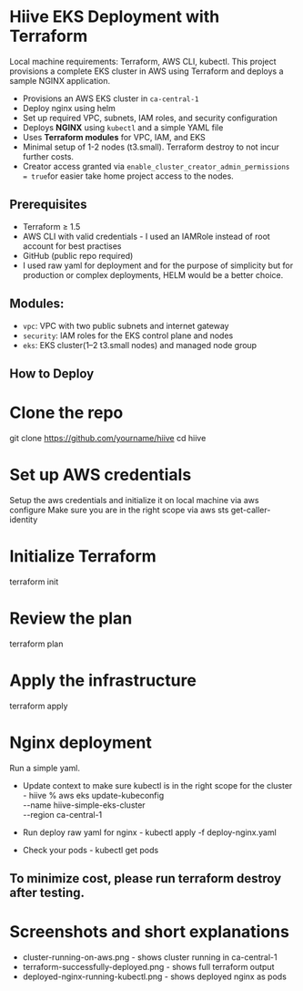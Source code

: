 # Hiive EKS Deployment with Terraform 

Local machine requirements: Terraform, AWS CLI, kubectl. This project provisions a complete EKS cluster in AWS using Terraform and deploys a sample NGINX application.


- Provisions an AWS EKS cluster in `ca-central-1`
- Deploy nginx using helm
- Set up required VPC, subnets, IAM roles, and security configuration
- Deploys **NGINX** using `kubectl` and a simple YAML file
- Uses **Terraform modules** for VPC, IAM, and EKS
- Minimal setup of 1-2 nodes (t3.small). Terraform destroy to not incur further costs.
- Creator access granted via `enable_cluster_creator_admin_permissions = true`for easier take home project access to the nodes. 


## Prerequisites
- Terraform ≥ 1.5
- AWS CLI with valid credentials - I used an IAMRole instead of root account for best practises
- GitHub (public repo required)
- I used raw yaml for deployment and for the purpose of simplicity but for production or complex deployments, HELM would be a better choice.



## Modules:
- `vpc`: VPC with two public subnets and internet gateway
- `security`: IAM roles for the EKS control plane and nodes
- `eks`: EKS cluster(1–2 t3.small nodes) and managed node group 

## How to Deploy

# Clone the repo
git clone https://github.com/yourname/hiive
cd hiive

# Set up AWS credentials
Setup the aws credentials and initialize it on local machine via aws configure
Make sure you are in the right scope via aws sts get-caller-identity

# Initialize Terraform
terraform init

# Review the plan
terraform plan

# Apply the infrastructure
terraform apply


# Nginx deployment
Run a simple yaml.
* Update context to make sure kubectl is in the right scope for the cluster - hiive % aws eks update-kubeconfig \
  --name hiive-simple-eks-cluster \
  --region ca-central-1

* Run deploy raw yaml for nginx - kubectl apply -f deploy-nginx.yaml

* Check your pods - kubectl get pods


## To minimize cost, please run terraform destroy after testing.


# Screenshots and short explanations
* cluster-running-on-aws.png - shows cluster running in ca-central-1
* terraform-successfully-deployed.png - shows full terraform output
* deployed-nginx-running-kubectl.png - shows deployed nginx as pods 

